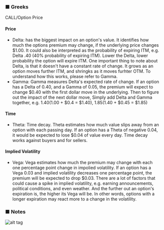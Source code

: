 ### ■ Greeks
CALL/Option Price
#### Price
- Delta: has the biggest impact on an option's value. It identifies how much the options premium may change, if the underlying price changes $1.00.
It could also be interpreted as the probability of expiring ITM, e.g. Delta .40 (40% probability of expiring ITM). Lower the Delta, lower probability the option will expire ITM.
One important thing to note about Delta, is that it doesn't have a constant rate of change. It grows as an option moves further ITM, and shringks as it moves furhter OTM. To understand how this works, please refer to Gamma.
- Gamma: Gamma measures Delta's expected rate of change. If an option has a Delta of 0.40, and a Gamma of 0.05, the premium will expect to change $0.40 with the first dollar move in the underlying. Then to figure out the impact of the next dollar move, Simply add Delta and Gamma together, e.g. $1.40 ($1.00 + $0.4 = $1.40), $1.85 ($1.40 + $0.45 = $1.85)

#### Time
- Theta: Time decay. Theta estimates how much value slips away from an option with each passing day. If an option has a Theta of negative 0.04, it would be expected to lose $0.04 of value every day. Time decay works against buyers and for sellers.

#### Implied Volatility
- Vega: Vega estimates how much the premium may change with each one percentage point change in impolied volatility. If an option has a Vega 0.03 and implied volatility decreases one percentage point, the premium will be expected to drop $0.03. There are a lot of factors that could cause a spike in implied volatility, e.g. earning announcements, political conditions, and even weather. And the further out an option's expiration is, the higher its Vega will be. In other words, options with a longer expiration may react more to a change in the volatility.
 
 ### ■ Notes

![alt tag](/image/the_greeks.jpg)
